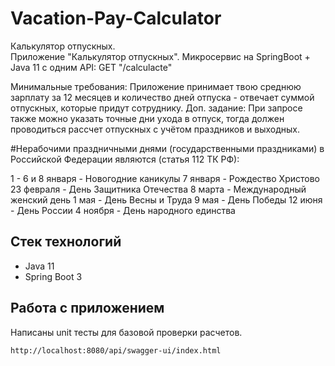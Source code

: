 # Vacation-Pay-Calculator
Калькулятор отпускных. <br> 
Приложение "Калькулятор отпускных".
Микросервис на SpringBoot + Java 11 c одним API:
GET "/calculacte"

Минимальные требования: Приложение принимает твою среднюю зарплату за 12 месяцев и количество дней отпуска - отвечает суммой отпускных, которые придут сотруднику.
Доп. задание: При запросе также можно указать точные дни ухода в отпуск, тогда должен проводиться рассчет отпускных с учётом праздников и выходных.

#Нерабочими праздничными днями (государственными праздниками) в Российской Федерации являются (статья 112 ТК РФ):

1 - 6 и 8 января - Новогодние каникулы
7 января - Рождество Христово
23 февраля - День Защитника Отечества
8 марта - Международный женский день
1 мая - День Весны и Труда
9 мая - День Победы
12 июня - День России
4 ноября - День народного единства

## Стек технологий
* Java 11
* Spring Boot 3

## Работа с приложением
Написаны unit тесты для базовой проверки расчетов.
```
http://localhost:8080/api/swagger-ui/index.html
```
